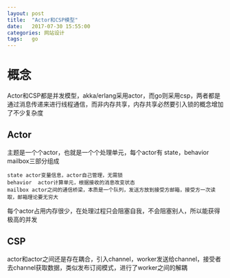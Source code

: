 ```yaml
---
layout: post
title:  "Actor和CSP模型"
date:   2017-07-30 15:55:00
categories: 网站设计
tags:   go
---
```


#  概念

Actor和CSP都是并发模型，akka/erlang采用actor，而go则采用csp，两者都是通过消息传递来进行线程通信，而非内存共享，内存共享必然要引入锁的概念增加了不少复杂度


## Actor

主题是一个个actor，也就是一个个处理单元，每个actor有 state，behavior mailbox三部分组成

    state actor变量信息，actor自己管理，无需锁
    behavior  actor计算单元，根据接收的消息改变状态
    mailbox actor之间的通信桥梁，本质是一个队列，发送方放到接受方邮箱，接受方一次读取，邮箱理论要无穷大

每个actor占用内存很少，在处理过程只会阻塞自我，不会阻塞别人，所以能获得极高的并发


## CSP

actor和actor之间还是存在耦合，引入channel，worker发送给channel，接受者去channel获取数据，类似发布订阅模式，进行了worker之间的解耦

